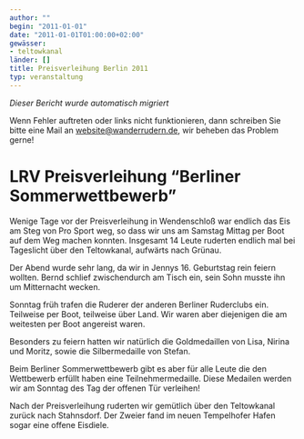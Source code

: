 ```yaml
---
author: ""
begin: "2011-01-01"
date: "2011-01-01T01:00:00+02:00"
gewässer:
- teltowkanal
länder: []
title: Preisverleihung Berlin 2011
typ: veranstaltung
---
```



*Dieser Bericht wurde automatisch migriert*

Wenn Fehler auftreten oder links nicht funktionieren, dann schreiben Sie bitte eine Mail an website@wanderrudern.de, wir beheben das Problem gerne!



# LRV Preisverleihung “Berliner Sommerwettbewerb”


Wenige Tage vor der Preisverleihung in Wendenschloß war endlich das Eis am Steg von Pro Sport weg, so dass wir uns am Samstag Mittag per Boot auf dem Weg machen konnten. Insgesamt 14 Leute ruderten endlich mal bei Tageslicht über den Teltowkanal, aufwärts nach Grünau.

Der Abend wurde sehr lang, da wir in Jennys 16. Geburtstag rein feiern wollten. Bernd schlief zwischendurch am Tisch ein, sein Sohn musste ihn um Mitternacht wecken.

Sonntag früh trafen die Ruderer der anderen Berliner Ruderclubs ein. Teilweise per Boot, teilweise über Land. Wir waren aber diejenigen die am weitesten per Boot angereist waren.

Besonders zu feiern hatten wir natürlich die Goldmedaillen von Lisa, Nirina und Moritz, sowie die Silbermedaille von Stefan.

Beim Berliner Sommerwettbewerb gibt es aber für alle Leute die den Wettbewerb erfüllt haben eine Teilnehmermedaille. Diese Medailen werden wir am Sonntag des Tag der offenen Tür verleihen!

Nach der Preisverleihung ruderten wir gemütlich über den Teltowkanal zurück nach Stahnsdorf. Der Zweier fand im neuen Tempelhofer Hafen sogar eine offene Eisdiele.